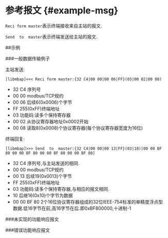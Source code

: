 参考报文 {#example-msg}
=======

`Reci form master`表示终端接收来自主站的报文.

`Send  to  master`表示终端发送给主站的报文.

##示例

###一般数据传输例子

主站发送:

	[libmbap]<<< Reci form master:{32 C4|00 00|00 06|FF}(03|00 02|00 08)

* 32 C4 序列号
* 00 00 modbus/TCP规约
* 00 06 后续6(0x0006)个字节
* FF 255(0xFF)终端地址
* 03 功能码:读多个保持寄存器
* 00 02 从协议寄存器地址0x0002开始
* 00 08 读取8(0x0008)个协议寄存器(每个协议寄存器宽度为16位)

终端回复:

	[libmbap]>>> Send  to  master:{32 C4|00 00|00 13|FF}(03|10)[00 00 BF 80 00 00 BF 80 00 00 BF 80 00 00 BF 80]

* 32 C4 序列号,与主站发送的相同.
* 00 00 modbus/TCP规约
* 00 13 后续19(0x0013)个字节
* FF 255(0xFF)终端地址
* 03 功能码:读多个保持寄存器,与相应的报文相同.
* 10 后继16(0x10)个字节为数据
* 00 00 BF 80 2个16位协议寄存器组成的32位IEEE-754标准的单精度浮点型数据.低16字节在前,高16字节在后.即0xBF800000,十进制-1

###未实现的功能响应报文

###错误功能响应报文
